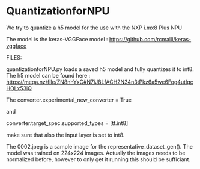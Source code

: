 # QuantizationforNPU
We try to quantize a h5 model for the use with the NXP i.mx8 Plus NPU 

The model is the keras-VGGFace model :
https://github.com/rcmalli/keras-vggface

FILES:

quantizationforNPU.py loads a saved h5 model and fully quantizes it to int8. The h5 model can be found here :  https://mega.nz/file/ZN8nhYxC#N7iJ8LfACH2N34n3tPkz6a5we6Fog4utIgcHOLx53iQ

The converter.experimental_new_converter = True

and

converter.target_spec.supported_types = [tf.int8]

make sure that also the input layer is set to int8.

The 0002.jpeg is a sample image for the representative_dataset_gen(). The model was trained on 224x224 images. Actually the images needs to be normalized before, however to only get it running this should be sufficiant. 

